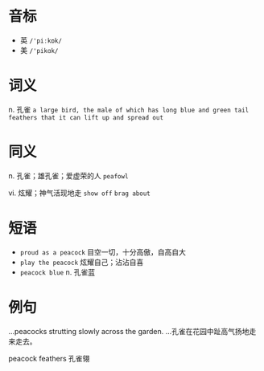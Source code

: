 # 音标

- 英 `/'piːkɒk/`
- 美 `/'pikɑk/`

# 词义

n. 孔雀
`a large bird, the male of which has long blue and green tail feathers that it can lift up and spread out`

# 同义

n. 孔雀；雄孔雀；爱虚荣的人
`peafowl`

vi. 炫耀；神气活现地走
`show off` `brag about`

# 短语

- `proud as a peacock` 目空一切，十分高傲，自高自大
- `play the peacock` 炫耀自己；沾沾自喜
- `peacock blue` n. 孔雀蓝

# 例句

...peacocks strutting slowly across the garden.
...孔雀在花园中趾高气扬地走来走去。

peacock feathers
孔雀翎


